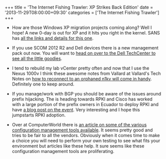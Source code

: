 +++
title = 'The Internet Fishing Trawler: XP Strikes Back Edition'
date = '2013-11-29T08:00:00+09:30'
categories = ['The Internet Fishing Trawler']
+++

* How are those Windows XP migration projects coming along? Well I hope! A
    new 0-day is out for XP and it hits you right in the kernel. SANS has
    [all the links and details for this one](https://isc.sans.edu/diary/Microsoft+Security+Advisory+%282914486%29%3A+Vulnerability+in+Microsoft+Windows+Kernel+0+day+exploit+in+wild/17117).

* If you use SCOM 2012 R2 and Dell devices there is a new management pack
    out now. You will want to
    [head on over to the Dell TechCenter to see all the little goodies](http://en.community.dell.com/techcenter/b/techcenter/archive/2013/11/27/dell-management-packs-now-support-microsoft-system-center-2012-r2.aspx).

* I tend to rebuild my lab vCenter pretty often and now that I use the Nexus
    1000v I think these awesome notes from Vallard at Vallard's Tech
    Notes on
    [how to reconnect to an orphaned n1kv will come in handy](http://benincosa.com/blog/?p=808).
    Definitely one to keep around.

* If you manage/work with BGP you should be aware of the issues around
    prefix hijacking. The is heading towards RPKI and Cisco has worked with a
    large portion of the prefix owners in Ecuador to deploy RPKI and have
    [a blog post on the event](http://blogs.cisco.com/perspectives/securing-critical-internet-infrastructure-a-rpki-case-study-in-ecuador/).
    Very interesting and I hope this jumpstarts RPKI adoption.

* Over at ComputerWorld there is
    [an article on some of the various configuration management tools available](http://news.idg.no/cw/art.cfm?id=D21968B0-EE1C-1249-85D672B34C0DA5BB).
    It seems pretty good and tries to be fair to all the vendors. Obviously
    when it comes time to make a choice you will need to perform your own
    testing to see what fits your environment but articles like these help. It
    sure seems like these configuration management tools are proliferating.
